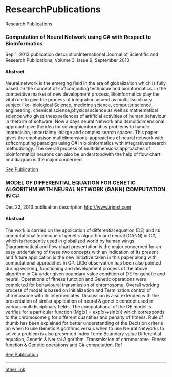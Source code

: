 # ResearchPublications
Research Publications 

### Computation of Neural Network using C# with Respect to Bioinformatics

Sep 1, 2013  publication descriptionInternational Journal of Scientific and Research Publications, Volume 3, Issue 9, September 2013

#### Abstract

Neural network is the emerging field in the era of globalization which is fully based on the concept of softcomputing technique and bioinformatics. In the competitive market of new development process, Bioinformatics play the vital role to give the process of integration aspect as multidisciplinary subject like- biological Science, medicine science, computer science, engineering, chemical science,physical science as well as mathematical science who gives theexperiences of artificial activities of human behaviour in theform of software. Now a days neural Network and itsmultidimensional approach give the idea for solvingbioinformatics problems to handle imprecision, uncertainty inlarge and complex search spaces. This paper gives the emphasison multidimensional approaches of neural network with softcomputing paradigm using C# in bioinformatics with integrativeresearch methodology. The overall process of multidimensionalapproaches of bioinformatics neurons can also be understoodwith the help of flow chart and diagram is the major concerned.

[See Publication](http://www.ijsrp.org/research-paper-0717.php?rp=P676642)


### MODEL OF DIFFERENTIAL EQUATION FOR GENETIC ALGORITHM WITH NEURAL NETWORK (GANN) COMPUTATION IN C#

Dec 22, 2013  publication description http://www.irjmst.com

#### Abstract 

The work is carried on the application of differential equation (DE) and its computational technique of genetic algorithm and neural (GANN) in C#, which is frequently used in globalized world by human wings. Diagrammatical and flow chart presentation is the major concerned for an easy undertaking of these two concepts with an indication of its present and future application is the new initiative taken in this paper along with computational approaches in C#. Little observation has been also pointed during working, functioning and development process of the above algorithm in C# under given boundary value condition of DE for genetic and neural. Operations of fitness function and Genetic operations were completed for behavioural transmission of chromosome. Overall working process of model is based on Initialization and Termination control of chromosome with its intermediates. Discussion is also extended with the presentation of similar application of neural & genetic concept used in various multidisciplinary fields. The computational of the DE model is verifies for a particular function (Mg(x) = exp(x)+sin(x)) which corresponds to the chromosome g for different quantities and penalty of fitness. Rule of thumb has been explained for better understanding of the Decision criteria on when to use Genetic Algorithms versus when to use Neural Networks to solve a problem is also presented Index Term: Boundary value Differential equation, Genetic & Neural Algorithm, Transmission of chromosome, Fitness function & Genetic operations and C# computation.
[Ref](http://www.irjmst.com/document/Sarvesh_922.pdf)

[See Publication](http://www.irjmst.com/Artical_details?id=922)


--------------------

[other link](https://www.slideshare.net/sarveshphd)
